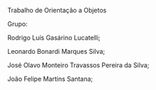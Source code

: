 Trabalho de Orientação a Objetos



Grupo:

Rodrigo Luís Gasárino Lucatelli;

Leonardo Bonardi Marques Silva;

José Olavo Monteiro Travassos Pereira da Silva;

João Felipe Martins Santana;
